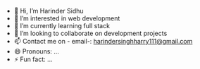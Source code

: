 - 👋 Hi, I’m Harinder Sidhu
- 👀 I’m interested in web development
- 🌱 I’m currently learning full stack 
- 💞️ I’m looking to collaborate on development projects
- 📫 Contact me on - email-: harindersinghharry111@gmail.com
- 😄 Pronouns: ...
- ⚡ Fun fact: ...

<!---
hubishub/hubishub is a ✨ special ✨ repository because its `README.md` (this file) appears on your GitHub profile.
You can click the Preview link to take a look at your changes.
--->
